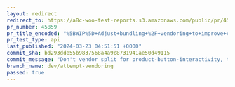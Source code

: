 ```yaml
---
layout: redirect
redirect_to: https://a8c-woo-test-reports.s3.amazonaws.com/public/pr/45859/api/index.html
pr_number: 45859
pr_title_encoded: "%5BWIP%5D+Adjust+bundling+%2F+vendoring+to+improve+cart%2Fcheckout+performance"
pr_test_type: api
last_published: "2024-03-23 04:51:51 +0000"
commit_sha: bd293dde55b9837568a4a9c8731941ae50d49115
commit_message: "Don't vendor split for product-button-interactivity, to avoid introdu…"
branch_name: dev/attempt-vendoring
passed: true
---
```

